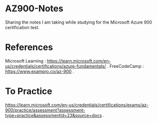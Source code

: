 # AZ900-Notes
Sharing the notes I am taking while studying for the Microsoft Azure 900  certification test. 
# References
Microsoft Learning : https://learn.microsoft.com/en-us/credentials/certifications/azure-fundamentals/ . 
FreeCodeCamp : https://www.exampro.co/az-900 . 
# To Practice 
https://learn.microsoft.com/en-us/credentials/certifications/exams/az-900/practice/assessment?assessment-type=practice&assessmentId=23&source=docs . 

